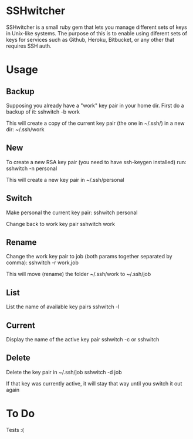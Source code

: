 SSHwitcher
==========

SSHwitcher is a small ruby gem that lets you manage different sets of keys in Unix-like systems.
The purpose of this is to enable using diferent sets of keys for services such as Github, Heroku, Bitbucket, or any other that requires SSH auth.

Usage
=====

Backup
------

Supposing you already have a "work" key pair in your home dir.
First do a backup of it:
    sshwitch -b work

This will create a copy of the current key pair (the one in ~/.ssh/) in a new dir:  ~/.ssh/work

New
---

To create a new RSA key pair (you need to have ssh-keygen installed) run:
    sshwitch -n personal

This will create a new key pair in ~/.ssh/personal

Switch
------

Make personal the current key pair:
    sshwitch personal

Change back to work key pair
    sshwitch work

Rename
------

Change the work key pair to job (both params together separated by comma):
    sshwitch -r work,job

This will move (rename) the folder ~/.ssh/work to ~/.ssh/job

List
----

List the name of available key pairs
    sshwitch -l

Current
-------

Display the name of the active key pair
    sshwitch -c
or
    sshwitch

Delete
------

Delete the key pair in ~/.ssh/job
    sshwitch -d job

If that key was currently active, it will stay that way until you switch it out again


To Do
=====

Tests :(



